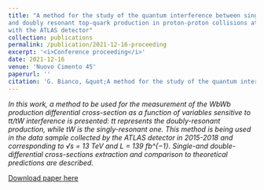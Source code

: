 ```yaml
---
title: "A method for the study of the quantum interference between singly
and doubly resonant top-quark production in proton-proton collisions at the LHC
with the ATLAS detector"
collection: publications
permalink: /publication/2021-12-16-proceeding
excerpt: '<i>Conference proceeding</i>'
date: 2021-12-16
venue: 'Nuovo Cimento 45'
paperurl: ''
citation: 'G. Bianco, &quot;A method for the study of the quantum interference between singly and doubly resonant top-quark production in proton-proton collisions at the LHC with the ATLAS detector&quot;, <i>Nuovo Cimento C</i> 45, 1 (2022).'
---
```

*In this work, a method to be used for the measurement of the WbWb production differential cross-section as a function of variables sensitive to tt/tW interference is presented: tt represents the doubly-resonant production, while tW is the singly-resonant one. This method is being used in the data sample collected by the ATLAS detector in 2015-2018 and corresponding to √s = 13 TeV and L = 139 fb^{−1}. Single-and double-differential cross-sections extraction and comparison to theoretical predictions are described.*

[Download paper here](http://JustWhit3.github.io/files/soup2021.pdf)
